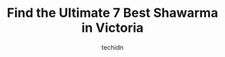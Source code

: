 ---
layout: ampstory
image: https://i0.wp.com/www.auto.or.id/wp-content/uploads/2023/06/med-grill-royal-oak-0-victoria-1686324006.jpeg?resize=640,853
author: techidn
featured: false
description: Victoria, British Columbia, Canada is a haven for Shawarma enthusiasts, boasting an impressive array of 7 top-notch establishments. Whether youre a seasoned connoisseur or simply curious to
title: Find the Ultimate 7 Best Shawarma in Victoria
cover:
   title: Find the Ultimate 7 Best Shawarma in Victoria
   subtitle: AUTO.OR.ID
   background: https://www.auto.or.id/wp-content/uploads/2023/06/med-grill-royal-oak-0-victoria-1686324006.jpeg

pages: 
 - layout: thirds
   top: <h1>#1 Superbaba (Victoria)</h1>
   bottom: "<p>Went in for lunch, was not disappointed. All of us ordered off their bowl menus and portion size was reasonable.Nice and Clean Tables, good service, good good.Would recom</p>"
   background: https://www.auto.or.id/wp-content/uploads/2023/06/med-grill-royal-oak-1-victoria-1686324009.jpeg
   backgroundblur: true
 - layout: thirds
   top: <h1>#2 Med Grill Royal Oak</h1>
   bottom: "<p>4512 W Saanich Rd, Victoria, BC V8Z 3G4, Canada</p>"
   background: https://www.auto.or.id/wp-content/uploads/2023/06/med-grill-royal-oak-2-victoria-1686324010.jpeg
   cta:
      link: https://www.auto.or.id/find-the-ultimate-7-best-shawarma-in-victoria/
      text: Find the Ultimate 7 Best Shawarma in Victoria
 - layout: thirds
   top: <h1>#3 Bold Butchery & Grill</h1>
   bottom: "<p>1420 Quadra St, Victoria, BC V8W 2L1, Canada</p>"
   background: https://images.unsplash.com/photo-1573806719978-9f22b2360fad?ixlib=rb-4.0.3&ixid=MnwxMjA3fDB8MHxwaG90by1wYWdlfHx8fGVufDB8fHx8&auto=format&fit=crop&w=640&h=853&q=80
   cta:
      link: https://www.auto.or.id/find-the-ultimate-7-best-shawarma-in-victoria/
      text: Find the Ultimate 7 Best Shawarma in Victoria
 - layout: thirds
   top: <h1>#4 Fig Mediterranean Deli</h1>
   bottom: "<p>1551 Cedar Hill Cross Rd, Victoria, BC V8P 2P3, Canada</p>"
   background: https://images.unsplash.com/photo-1639928192091-52a0f057a03a?ixlib=rb-4.0.3&ixid=MnwxMjA3fDB8MHxwaG90by1wYWdlfHx8fGVufDB8fHx8&auto=format&fit=crop&w=640&h=853&q=80
   cta:
      link: https://www.auto.or.id/find-the-ultimate-7-best-shawarma-in-victoria/
      text: Find the Ultimate 7 Best Shawarma in Victoria
 - layout: thirds
   top: <h1>#5 Yalla</h1>
   bottom: "<p>1011 Blanshard St, Victoria, BC V8W 2X9, Canada</p>"
   background: https://images.unsplash.com/photo-1548084564-80dcdf78c07d?ixlib=rb-4.0.3&ixid=MnwxMjA3fDB8MHxwaG90by1wYWdlfHx8fGVufDB8fHx8&auto=format&fit=crop&w=640&h=853&q=80
   cta:
      link: https://www.auto.or.id/find-the-ultimate-7-best-shawarma-in-victoria/
      text: Find the Ultimate 7 Best Shawarma in Victoria
 - layout: thirds
   top: <h1>#6 Maham & Pops Donair & Poutine</h1>
   bottom: "<p>2639 Quadra St B, Victoria, BC V8T 4E3, Canada</p>"
   background: https://images.unsplash.com/photo-1614905218621-99262ff8f8e1?ixlib=rb-4.0.3&ixid=MnwxMjA3fDB8MHxwaG90by1wYWdlfHx8fGVufDB8fHx8&auto=format&fit=crop&w=640&h=853&q=80
   cta:
      link: https://www.auto.or.id/find-the-ultimate-7-best-shawarma-in-victoria/
      text: Find the Ultimate 7 Best Shawarma in Victoria
 - layout: thirds
   top: <h1>#7 Anar Food & Grocery</h1>
   bottom: "<p>3949 Quadra St A, Victoria, BC V8X 1J5, Canada</p>"
   background: https://images.unsplash.com/photo-1596209716749-aee52a95737c?ixlib=rb-4.0.3&ixid=MnwxMjA3fDB8MHxwaG90by1wYWdlfHx8fGVufDB8fHx8&auto=format&fit=crop&w=640&h=853&q=80
   cta:
      link: https://www.auto.or.id/find-the-ultimate-7-best-shawarma-in-victoria/
      text: Find the Ultimate 7 Best Shawarma in Victoria
 - layout: thirds
   middle: Continue reading...
   background: https://images.unsplash.com/photo-1583169215889-68d12eea7c1e?ixlib=rb-4.0.3&ixid=MnwxMjA3fDB8MHxwaG90by1wYWdlfHx8fGVufDB8fHx8&auto=format&fit=crop&w=640&h=853&q=80
   cta:
      link: https://www.auto.or.id/find-the-ultimate-7-best-shawarma-in-victoria/
      text: Find the Ultimate 7 Best Shawarma in Victoria

---